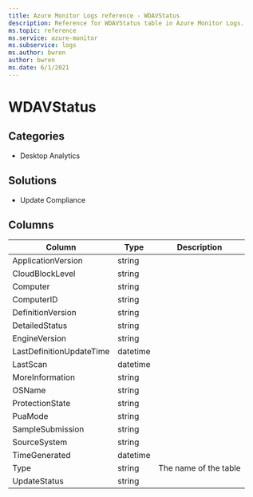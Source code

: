 ```yaml
---
title: Azure Monitor Logs reference - WDAVStatus
description: Reference for WDAVStatus table in Azure Monitor Logs.
ms.topic: reference
ms.service: azure-monitor
ms.subservice: logs
ms.author: bwren
author: bwren
ms.date: 6/1/2021
---
```


# WDAVStatus

 

## Categories

- Desktop Analytics
## Solutions

- Update Compliance




## Columns

|Column|Type|Description|
|---|---|---|
|ApplicationVersion|string||
|CloudBlockLevel|string||
|Computer|string||
|ComputerID|string||
|DefinitionVersion|string||
|DetailedStatus|string||
|EngineVersion|string||
|LastDefinitionUpdateTime|datetime||
|LastScan|datetime||
|MoreInformation|string||
|OSName|string||
|ProtectionState|string||
|PuaMode|string||
|SampleSubmission|string||
|SourceSystem|string||
|TimeGenerated|datetime||
|Type|string|The name of the table|
|UpdateStatus|string||
